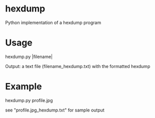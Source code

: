 # hexdump
Python implementation of a hexdump program


# Usage

hexdump.py |filename|
  
Output: a text file (filename_hexdump.txt) with the formatted hexdump


# Example

hexdump.py profile.jpg

see "profile.jpg_hexdump.txt" for sample output
